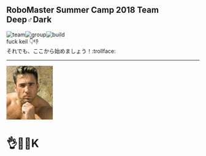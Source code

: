 ## RoboMaster Summer Camp 2018 Team **Deep♂Dark**
![team](https://img.shields.io/badge/Team-Deep%E2%99%82Dark-yellow.svg)![group](https://img.shields.io/badge/Group-14-blue.svg)![build](	https://img.shields.io/teamcity/codebetter/bt428.svg)  
fuck keil :point_down::thumbsdown:  
それでも、ここから始めましょう！:trollface:  
***
![billy](/images/billy.JPEG)
# **:ok_hand::chicken::bus:K**
